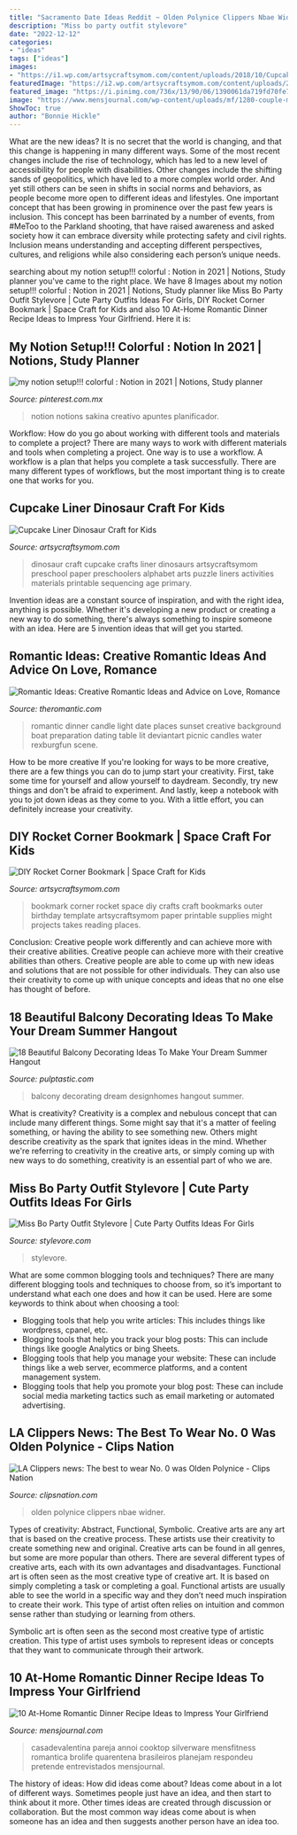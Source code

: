 ```yaml
---
title: "Sacramento Date Ideas Reddit ~ Olden Polynice Clippers Nbae Widner"
description: "Miss bo party outfit stylevore"
date: "2022-12-12"
categories:
- "ideas"
tags: ["ideas"]
images:
- "https://i1.wp.com/artsycraftsymom.com/content/uploads/2018/10/Cupcake-Liner-Dinosaur-Craft-10.jpg?fit=680%2C971&amp;ssl=1"
featuredImage: "https://i2.wp.com/artsycraftsymom.com/content/uploads/2019/05/Rocket-Corner-Bookmark-Pin-1.jpg?fit=680%2C971&amp;ssl=1"
featured_image: "https://i.pinimg.com/736x/13/90/06/1390061da719fd70fe71175a130dcc32.jpg"
image: "https://www.mensjournal.com/wp-content/uploads/mf/1280-couple-making-dinner.jpg?w=900&amp;quality=86&amp;strip=all"
ShowToc: true
author: "Bonnie Hickle"
---
```



What are the new ideas?
It is no secret that the world is changing, and that this change is happening in many different ways. Some of the most recent changes include the rise of technology, which has led to a new level of accessibility for people with disabilities. Other changes include the shifting sands of geopolitics, which have led to a more complex world order. And yet still others can be seen in shifts in social norms and behaviors, as people become more open to different ideas and lifestyles.
One important concept that has been growing in prominence over the past few years is inclusion. This concept has been barrinated by a number of events, from #MeToo to the Parkland shooting, that have raised awareness and asked society how it can embrace diversity while protecting safety and civil rights. Inclusion means understanding and accepting different perspectives, cultures, and religions while also considering each person’s unique needs.

	

		
searching about my notion setup!!! colorful : Notion in 2021 | Notions, Study planner you've came to the right place. We have 8 Images about my notion setup!!! colorful : Notion in 2021 | Notions, Study planner like Miss Bo Party Outfit Stylevore | Cute Party Outfits Ideas For Girls, DIY Rocket Corner Bookmark | Space Craft for Kids and also 10 At-Home Romantic Dinner Recipe Ideas to Impress Your Girlfriend. Here it is:
		
    
## My Notion Setup!!! Colorful : Notion In 2021 | Notions, Study Planner

<img loading=lazy src="https://i.pinimg.com/736x/13/90/06/1390061da719fd70fe71175a130dcc32.jpg" onerror="this.onerror=null;this.src='https://tse3.mm.bing.net/th?id=OIP.M3bX-DJmdEP8PUCr3J9yrwHaMQ&amp;pid=15.1';" alt="my notion setup!!! colorful : Notion in 2021 | Notions, Study planner">

_Source: pinterest.com.mx_

>notion notions sakina creativo apuntes planificador. 

	

Workflow: How do you go about working with different tools and materials to complete a project?
There are many ways to work with different materials and tools when completing a project. One way is to use a workflow. A workflow is a plan that helps you complete a task successfully. There are many different types of workflows, but the most important thing is to create one that works for you.

    
## Cupcake Liner Dinosaur Craft For Kids

<img loading=lazy src="https://i1.wp.com/artsycraftsymom.com/content/uploads/2018/10/Cupcake-Liner-Dinosaur-Craft-10.jpg?fit=680%2C971&amp;ssl=1" onerror="this.onerror=null;this.src='https://tse2.mm.bing.net/th?id=OIP.L6-YxaGhILKOgS2fSjY4_AHaKk&amp;pid=15.1';" alt="Cupcake Liner Dinosaur Craft for Kids">

_Source: artsycraftsymom.com_

>dinosaur craft cupcake crafts liner dinosaurs artsycraftsymom preschool paper preschoolers alphabet arts puzzle liners activities materials printable sequencing age primary. 

	

Invention ideas are a constant source of inspiration, and with the right idea, anything is possible. Whether it's developing a new product or creating a new way to do something, there's always something to inspire someone with an idea. Here are 5 invention ideas that will get you started.

    
## Romantic Ideas: Creative Romantic Ideas And Advice On Love, Romance

<img loading=lazy src="http://theromantic.com/wp-content/uploads/2015/07/romantic-dinner-date-100-ideas.jpg" onerror="this.onerror=null;this.src='https://tse3.mm.bing.net/th?id=OIP.pIZfWIQGnfiIyxMI6SQkegHaEK&amp;pid=15.1';" alt="Romantic Ideas: Creative Romantic Ideas and Advice on Love, Romance">

_Source: theromantic.com_

>romantic dinner candle light date places sunset creative background boat preparation dating table lit deviantart picnic candles water rexburgfun scene. 

	

How to be more creative
If you're looking for ways to be more creative, there are a few things you can do to jump start your creativity. First, take some time for yourself and allow yourself to daydream. Secondly, try new things and don't be afraid to experiment. And lastly, keep a notebook with you to jot down ideas as they come to you. With a little effort, you can definitely increase your creativity.

    
## DIY Rocket Corner Bookmark | Space Craft For Kids

<img loading=lazy src="https://i2.wp.com/artsycraftsymom.com/content/uploads/2019/05/Rocket-Corner-Bookmark-Pin-1.jpg?fit=680%2C971&amp;ssl=1" onerror="this.onerror=null;this.src='https://tse1.mm.bing.net/th?id=OIP.JnuOBt9zb7OMn_eToaHPWwHaKk&amp;pid=15.1';" alt="DIY Rocket Corner Bookmark | Space Craft for Kids">

_Source: artsycraftsymom.com_

>bookmark corner rocket space diy crafts craft bookmarks outer birthday template artsycraftsymom paper printable supplies might projects takes reading places. 

	

Conclusion: Creative people work differently and can achieve more with their creative abilities.
Creative people can achieve more with their creative abilities than others. Creative people are able to come up with new ideas and solutions that are not possible for other individuals. They can also use their creativity to come up with unique concepts and ideas that no one else has thought of before.

    
## 18 Beautiful Balcony Decorating Ideas To Make Your Dream Summer Hangout

<img loading=lazy src="https://pulptastic.com/wp-content/uploads/2016/06/balcony-decorating-ideas-31-573c3b43216bc__700.jpg" onerror="this.onerror=null;this.src='https://tse1.mm.bing.net/th?id=OIP.84ikK1e93BQ8pODkyAloiAHaLH&amp;pid=15.1';" alt="18 Beautiful Balcony Decorating Ideas To Make Your Dream Summer Hangout">

_Source: pulptastic.com_

>balcony decorating dream designhomes hangout summer. 

	

What is creativity?
Creativity is a complex and nebulous concept that can include many different things. Some might say that it's a matter of feeling something, or having the ability to see something new. Others might describe creativity as the spark that ignites ideas in the mind. Whether we're referring to creativity in the creative arts, or simply coming up with new ways to do something, creativity is an essential part of who we are.

    
## Miss Bo Party Outfit Stylevore | Cute Party Outfits Ideas For Girls

<img loading=lazy src="https://www.stylevore.com/wp-content/uploads/2020/01/Miss-Bo-Party-Outfit-Stylevore.jpg" onerror="this.onerror=null;this.src='https://tse4.mm.bing.net/th?id=OIP.XLd_5wS88vqXDFigj9oHBQHaJQ&amp;pid=15.1';" alt="Miss Bo Party Outfit Stylevore | Cute Party Outfits Ideas For Girls">

_Source: stylevore.com_

>stylevore. 

	

What are some common blogging tools and techniques?
There are many different blogging tools and techniques to choose from, so it’s important to understand what each one does and how it can be used. Here are some keywords to think about when choosing a tool:
- Blogging tools that help you write articles: This includes things like wordpress, cpanel, etc.
- Blogging tools that help you track your blog posts: This can include things like google Analytics or bing Sheets.
- Blogging tools that help you manage your website: These can include things like a web server, ecommerce platforms, and a content management system. 
- Blogging tools that help you promote your blog post: These can include social media marketing tactics such as email marketing or automated advertising.

    
## LA Clippers News: The Best To Wear No. 0 Was Olden Polynice - Clips Nation

<img loading=lazy src="https://cdn.vox-cdn.com/thumbor/5PTT8o8sYCrYarsraLDi56ZS_PA=/0x0:2400x3600/1200x800/filters:focal(860x716:1244x1100)/cdn.vox-cdn.com/uploads/chorus_image/image/66765810/463127434.jpg.0.jpg" onerror="this.onerror=null;this.src='https://tse3.mm.bing.net/th?id=OIP.ro1_RMMPL3M_sbMAERkfaAHaE8&amp;pid=15.1';" alt="LA Clippers news: The best to wear No. 0 was Olden Polynice - Clips Nation">

_Source: clipsnation.com_

>olden polynice clippers nbae widner. 

	

Types of creativity: Abstract, Functional, Symbolic.
Creative arts are any art that is based on the creative process. These artists use their creativity to create something new and original. Creative arts can be found in all genres, but some are more popular than others. There are several different types of creative arts, each with its own advantages and disadvantages.
Functional art is often seen as the most creative type of creative art. It is based on simply completing a task or completing a goal. Functional artists are usually able to see the world in a specific way and they don’t need much inspiration to create their work. This type of artist often relies on intuition and common sense rather than studying or learning from others.

 Symbolic art is often seen as the second most creative type of artistic creation. This type of artist uses symbols to represent ideas or concepts that they want to communicate through their artwork.

    
## 10 At-Home Romantic Dinner Recipe Ideas To Impress Your Girlfriend

<img loading=lazy src="https://www.mensjournal.com/wp-content/uploads/mf/1280-couple-making-dinner.jpg?w=900&amp;quality=86&amp;strip=all" onerror="this.onerror=null;this.src='https://tse3.mm.bing.net/th?id=OIP.bQ9njw_FESYSYN6kcer_1wHaFj&amp;pid=15.1';" alt="10 At-Home Romantic Dinner Recipe Ideas to Impress Your Girlfriend">

_Source: mensjournal.com_

>casadevalentina pareja annoi cooktop silverware mensfitness romantica brolife quarentena brasileiros planejam respondeu pretende entrevistados mensjournal. 

	

The history of ideas: How did ideas come about?
Ideas come about in a lot of different ways. Sometimes people just have an idea, and then start to think about it more. Other times ideas are created through discussion or collaboration. But the most common way ideas come about is when someone has an idea and then suggests another person have an idea too.

